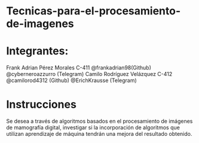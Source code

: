 # Tecnicas-para-el-procesamiento-de-imagenes

# Integrantes:

Frank Adrian Pérez Morales C-411 @frankadrian98(Github) 
@cyberneroazzurro (Telegram) 
Camilo Rodríguez Velázquez C-412 @camilorod4312 (Github) 
@ErichKrausse (Telegram) 

# Instrucciones

Se desea a través de algoritmos basados en
el procesamiento de imágenes de mamografía
digital, investigar si la incorporación de 
algoritmos que utilizan aprendizaje de máquina
tendrán una mejora del resultado obtenido. 
